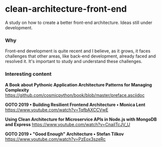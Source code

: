 # clean-architecture-front-end
A study on how to create a better front-end architecture. Ideas still under development.

### Why
Front-end development is quite recent and I believe, as it grows, it faces challenges that other areas, like back-end development, already faced and resolved it. It's important to study and understand these challenges.

### Interesting content
__A Book about Pythonic Application Architecture Patterns for Managing Complexity__
https://github.com/cosmicpython/book/blob/master/preface.asciidoc

__GOTO 2019 • Building Resilient Frontend Architecture • Monica Lent__
https://www.youtube.com/watch?v=TqfbAXCCVwE

__Using Clean Architecture for Microservice APIs in Node.js with MongoDB and Express__
https://www.youtube.com/watch?v=CnailTcJV_U

__GOTO 2019 • "Good Enough" Architecture • Stefan Tilkov__
https://www.youtube.com/watch?v=PzEox3szeRc